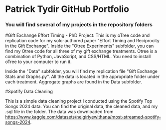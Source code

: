 # Patrick Tydir GitHub Portfolio 

### You will find several of my projects in the repository folders

#Gift Exchange Effort Timing - PhD Project:
This is my oTree code and replication code for my solo-authored paper "Effort Timing and Reciprocity in the Gift Exchange". Inside the "Otree Experiments" subfolder, you can find my Otree code for all three of my gift exchange treatments. Otree is a combination of Python, JavaScript, and CSS/HTML. You need to install oTree to your computer to run it. 

Inside the "Data" subfolder, you will find my replication file "Gift Exchange Stats and Graphs.py". All the data is located in the appropriate folder under each treatment. Aggregate graphs are found in the Data subfolder.

#Spotify Data Cleaning

This is a simple data cleaning project I conducted using the Spotify Top Songs 2024 data. You can find the original data, the cleaned data, and my .sql file in the folder. The data was downloaded from https://www.kaggle.com/datasets/nelgiriyewithana/most-streamed-spotify-songs-2024. 

